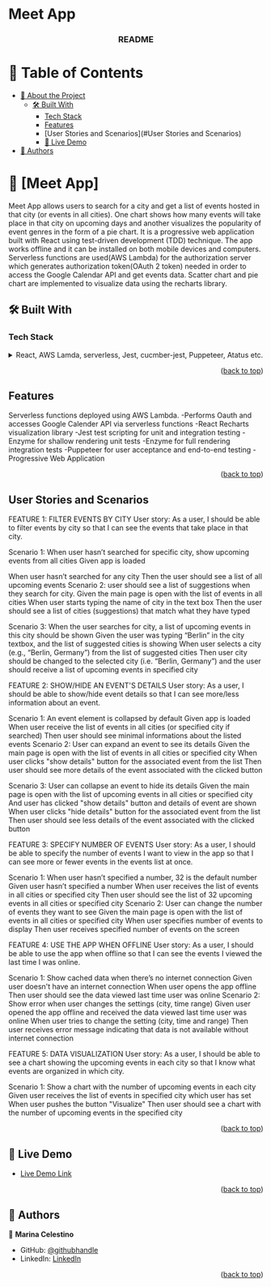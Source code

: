 
# Meet App
<a name="readme-top"></a>

<!--
HOW TO USE:
This is an example of how you may give instructions on setting up your project locally.

Modify this file to match your project and remove sections that don't apply.

REQUIRED SECTIONS:
- Table of Contents
- About the Project
  - Built With
  - Live Demo
- Getting Started
- Authors
- Future Features
- Contributing
- Show your support
- Acknowledgements
- License

OPTIONAL SECTIONS:
- FAQ

After you're finished please remove all the comments and instructions!
-->

<div align="center">  

  <h3><b>README</b></h3>

</div>

<!-- TABLE OF CONTENTS -->

# 📗 Table of Contents

- [📖 About the Project](#about-project)
  - [🛠 Built With](#built-with)
    - [Tech Stack](#tech-stack) 
    - [Features](#features) 
    - [User Stories and Scenarios](#User Stories and Scenarios)
    - [🚀 Live Demo](#live-demo)
- [👥 Authors](#authors)



<!-- PROJECT DESCRIPTION -->

# 📖 [Meet App] <a name="Meet App"></a>

Meet App allows users to search for a city and get a list of events hosted in that city (or events in all cities). One chart shows how many events will take place in that city on upcoming days and another visualizes the popularity of event genres in the form of a pie chart. It is a progressive web application built with React using test-driven development (TDD) technique. The app works offline and it can be installed on both mobile devices and computers. Serverless functions are used(AWS Lambda) for the authorization server which generates authorization token(OAuth 2 token) needed in order to access the Google Calendar API and get events data. Scatter chart and pie chart are implemented to visualize data using the recharts library.

## 🛠 Built With <a name="built-with"></a>

### Tech Stack <a name="tech-stack"></a>


<details>
  <summary>React, AWS Lamda, serverless, Jest, cucmber-jest, Puppeteer, Atatus etc.</summary>  
</details>

<p align="right">(<a href="#readme-top">back to top</a>)</p>

<!-- FEATURES -->

## Features <a name="features"></a>

Serverless functions deployed using AWS Lambda. -Performs Oauth and accesses Google Calender API via serverless functions -React Recharts visualization library -Jest test scripting for unit and integration testing -Enzyme for shallow rendering unit tests -Enzyme for full rendering integration tests -Puppeteer for user acceptance and end-to-end testing -Progressive Web Application

<p align="right">(<a href="#readme-top">back to top</a>)</p>

<!-- User Stories and Scenarios -->

## User Stories and Scenarios <a name="User Stories and Scenarios"></a>

FEATURE 1: FILTER EVENTS BY CITY
User story: As a user, I should be able to filter events by city so that I can see the events that take place in that city.

Scenario 1: When user hasn’t searched for specific city, show upcoming events from all cities Given app is loaded

When user hasn’t searched for any city
Then the user should see a list of all upcoming events
Scenario 2: user should see a list of suggestions when they search for city.
Given the main page is open with the list of events in all cities
When user starts typing the name of city in the text box
Then the user should see a list of cities (suggestions) that match what they have typed

Scenario 3: When the user searches for city, a list of upcoming events in this city should be shown
Given the user was typing “Berlin” in the city textbox, and the list of suggested cities is showing
When user selects a city (e.g., “Berlin, Germany”) from the list of suggested cities
Then user city should be changed to the selected city (i.e. “Berlin, Germany”) and the user should receive a list of upcoming events in specified city

FEATURE 2: SHOW/HIDE AN EVENT'S DETAILS
User story: As a user, I should be able to show/hide event details so that I can see more/less information about an event.

Scenario 1: An event element is collapsed by default
Given app is loaded
When user receive the list of events in all cities (or specified city if searched)
Then user should see minimal informations about the listed events
Scenario 2: User can expand an event to see its details
Given the main page is open with the list of events in all cities or specified city
When user clicks "show details" button for the associated event from the list
Then user should see more details of the event associated with the clicked button

Scenario 3: User can collapse an event to hide its details
Given the main page is open with the list of upcoming events in all cities or specified city
And user has clicked "show details" button and details of event are shown
When user clicks "hide details" button for the associated event from the list
Then user should see less details of the event associated with the clicked button

FEATURE 3: SPECIFY NUMBER OF EVENTS User story: As a user, I should be able to specify the number of events I want to view in the app so that I can see more or fewer events in the events list at once.

Scenario 1: When user hasn’t specified a number, 32 is the default number
Given user hasn’t specified a number
When user receives the list of events in all cities or specified city
Then user should see the list of 32 upcoming events in all cities or specified city
Scenario 2: User can change the number of events they want to see
Given the main page is open with the list of events in all cities or specified city
When user specifies number of events to display
Then user receives specified number of events on the screen

FEATURE 4: USE THE APP WHEN OFFLINE
User story: As a user, I should be able to use the app when offline so that I can see the events I viewed the last time I was online.

Scenario 1: Show cached data when there’s no internet connection Given user doesn't have an internet connection
When user opens the app offline
Then user should see the data viewed last time user was online
Scenario 2: Show error when user changes the settings (city, time range)
Given user opened the app offline and received the data viewed last time user was online
When user tries to change the setting (city, time and range)
Then user receives error message indicating that data is not available without internet connection

FEATURE 5: DATA VISUALIZATION
User story: As a user, I should be able to see a chart showing the upcoming events in each city so that I know what events are organized in which city.

Scenario 1: Show a chart with the number of upcoming events in each city
Given user receives the list of events in specified city which user has set
When user pushes the button "Visualize"
Then user should see a chart with the number of upcoming events in the specified city

<p align="right">(<a href="#readme-top">back to top</a>)</p>

<!-- LIVE DEMO -->

## 🚀 Live Demo <a name="live-demo"></a>

- [Live Demo Link](https://mcelest19.github.io/meet_app//)

<p align="right">(<a href="#readme-top">back to top</a>)</p>


<!-- AUTHORS -->

## 👥 Authors <a name="authors"></a>

👤 **Marina Celestino**

- GitHub: [@githubhandle](https://github.com/Mcelest19)
- LinkedIn: [LinkedIn](https://www.linkedin.com/in/marina-celestino-90319a166/)


<p align="right">(<a href="#readme-top">back to top</a>)</p> 
